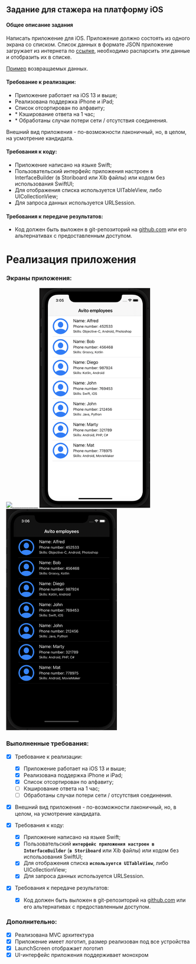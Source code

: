 ## Задание для стажера на платформу iOS
#### Общее описание задания
Написать приложение для iOS. Приложение должно состоять из одного экрана со списком. Список данных в формате JSON приложение загружает из интернета по [ссылке](https://run.mocky.io/v3/1d1cb4ec-73db-4762-8c4b-0b8aa3cecd4c), необходимо распарсить эти данные и отобразить их в списке. 

[Пример](https://github.com/avito-tech/ios-trainee-problem-2021/blob/main/response_example.json) возвращаемых данных.

#### Требование к реализации:
- Приложение работает на iOS 13 и выше;
- Реализована поддержка iPhone и iPad;
- Список отсортирован по алфавиту;
- \* Кэширование ответа на 1 час;
- \* Обработаны случаи потери сети / отсутствия соединения.

Внешний вид приложения - по-возможности лаконичный, но, в целом, на усмотрение кандидата.

#### Требования к коду:
 - Приложение написано на языке Swift;
 - Пользовательский интерфейс приложения настроен в InterfaceBuilder (в Storiboard или Xib файлы) или кодом без использования SwiftUI;
 - Для отображения списка используется UITableView, либо UICollectionView;
 - Для запроса данных используется URLSession.

#### Требования к передаче результатов:
- Код должен быть выложен в git-репозиторий на [github.com](http://github.com/) или его альтернативах с предоставленным доступом.


# Реализация приложения

### Экраны приложения:

<img src="https://github.com/Kirillhfz/AvitoList/blob/main/Support%20Images/AvitoListDemo.gif" width="295"/>___________ <img src="Support Images/AvitoDemo_01.png" width="300"/> <img src="Support Images/AvitoDemo_02.png" width="300"/>

### Выполненные требования:

- [X] Требование к реализации:
    - [X] Приложение работает на iOS 13 и выше;
    - [X] Реализована поддержка iPhone и iPad;
    - [X] Список отсортирован по алфавиту;
    - [ ] Кэширование ответа на 1 час;
    - [ ] Обработаны случаи потери сети / отсутствия соединения.
    
- [X] Внешний вид приложения - по-возможности лаконичный, но, в целом, на усмотрение кандидата.

- [X] Требования к коду:
    - [X] Приложение написано на языке Swift;
    - [X] Пользовательский **`интерфейс приложения настроен в InterfaceBuilder`** (**`в Storiboard`** или Xib файлы) или кодом без использования SwiftUI;
    - [X] Для отображения списка **`используется UITableView`**, либо UICollectionView;
    - [X] Для запроса данных используется URLSession.
- [X] Требования к передаче результатов:
    - [X] Код должен быть выложен в git-репозиторий на [github.com](http://github.com/) или его альтернативах с предоставленным доступом.
    
### Дополнительно:
- [X] Реализована MVC архитектура
- [X] Приложение имеет логотип, размер реализован под все устройства
- [X] LaunchScreen отображает логотип
- [X] UI-интерфейс приложения поддерживает монохром
